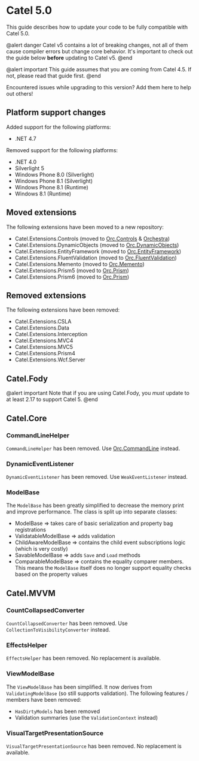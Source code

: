 # Catel 5.0

This guide describes how to update your code to be fully compatible with Catel 5.0.

@alert danger
Catel v5 contains a lot of breaking changes, not all of them cause compiler errors but change core behavior. It's important to check out the guide below **before** updating to Catel v5.
@end

@alert important
This guide assumes that you are coming from Catel 4.5. If not, please read that guide first.
@end

Encountered issues while upgrading to this version? Add them here to help out others!

## Platform support changes

Added support for the following platforms:

* .NET 4.7

Removed support for the following platforms:

* .NET 4.0
* Silverlight 5
* Windows Phone 8.0 (Silverlight)
* Windows Phone 8.1 (Silverlight)
* Windows Phone 8.1 (Runtime)
* Windows 8.1 (Runtime)

## Moved extensions

The following extensions have been moved to a new repository:

* Catel.Extensions.Controls (moved to [Orc.Controls](https://github.com/wildgums/orc.controls) & [Orchestra](https://github.com/wildgums/orchestra))
* Catel.Extensions.DynamicObjects (moved to [Orc.DynamicObjects](https://github.com/wildgums/orc.dynamicobjects))
* Catel.Extensions.EntityFramework (moved to [Orc.EntityFramework](https://github.com/wildgums/orc.entityframework))
* Catel.Extensions.FluentValidation (moved to [Orc.FluentValidation](https://github.com/wildgums/orc.fluentvalidation))
* Catel.Extensions.Memento (moved to [Orc.Memento](https://github.com/wildgums/orc.memento))
* Catel.Extensions.Prism5 (moved to [Orc.Prism](https://github.com/wildgums/orc.prism))
* Catel.Extensions.Prism6 (moved to [Orc.Prism](https://github.com/wildgums/orc.prism))

## Removed extensions

The following extensions have been removed:

* Catel.Extensions.CSLA
* Catel.Extensions.Data
* Catel.Extensions.Interception
* Catel.Extensions.MVC4
* Catel.Extensions.MVC5
* Catel.Extensions.Prism4
* Catel.Extensions.Wcf.Server

## Catel.Fody

@alert important
Note that if you are using Catel.Fody, you *must* update to at least 2.17 to support Catel 5.
@end

## Catel.Core

### CommandLineHelper

`CommandLineHelper` has been removed. Use [Orc.CommandLine](https://github.com/wildgums/orc.commandline) instead.

### DynamicEventListener

`DynamicEventListener` has been removed. Use `WeakEventListener` instead.

### ModelBase

The `ModelBase` has been greatly simplified to decrease the memory print and improve performance. The class is split up into separate classes:

- ModelBase => takes care of basic serialization and property bag registrations
- ValidatableModelBase => adds validation
- ChildAwareModelBase => contains the child event subscriptions logic (which is very costly)
- SavableModelBase => adds `Save` and `Load` methods 
- ComparableModelBase => contains the equality comparer members. This means the `ModelBase` itself does no longer support equality checks based on the property values

## Catel.MVVM

### CountCollapsedConverter

`CountCollapsedConverter` has been removed. Use `CollectionToVisibilityConverter` instead.

### EffectsHelper

`EffectsHelper` has been removed. No replacement is available.

### ViewModelBase

The `ViewModelBase` has been simplified. It now derives from `ValidatingModelBase` (so still supports validation). The following features / members have been removed:

* `HasDirtyModels` has been removed
* Validation summaries (use the `ValidationContext` instead)

### VisualTargetPresentationSource

`VisualTargetPresentationSource` has been removed. No replacement is available.